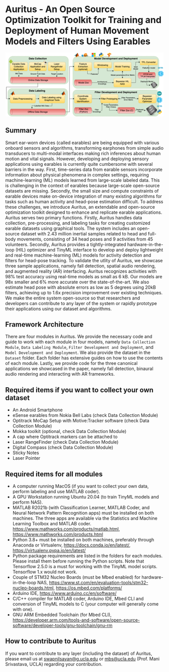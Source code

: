 # Auritus - An Open Source Optimization Toolkit for Training and Deployment of Human Movement Models and Filters Using Earables

![overview](earable_framework_final.png)

## Summary
Smart ear-worn devices (called earables) are being equipped with various onboard sensors and algorithms, transforming earphones from simple audio transducers to multi-modal interfaces making rich inferences about human motion and vital signals. However, developing and deploying sensory applications using earables is currently quite cumbersome with several barriers in the way. First, time-series data from earable sensors incorporate information about physical phenomena in complex settings, requiring machine-learning (ML) models learned from large-scale labeled data. This is challenging in the context of earables because large-scale open-source datasets are missing. Secondly, the small size and compute constraints of earable devices make on-device integration of many existing algorithms for tasks such as human activity and head-pose estimation difficult. To address these challenges, we introduce Auritus, an extendable and open-source optimization toolkit designed to enhance and replicate earable applications. Auritus serves two primary functions. Firstly, Auritus handles data collection, pre-processing, and labeling tasks for creating customized earable datasets using graphical tools. The system includes an open-source dataset with 2.43 million inertial samples related to head and full-body movements, consisting of 34 head poses and 9 activities from 45 volunteers. Secondly, Auritus provides a tightly-integrated hardware-in-the-loop (HIL) optimizer and TinyML interface to develop and deploy lightweight and real-time machine-learning (ML) models for activity detection and filters for head-pose tracking. To validate the utlity of Auritus, we showcase three sample applications, namely fall detection, spatial audio rendering, and augmented reality (AR) interfacing. Auritus recognizes activities with 98% test accuracy using real-time models as small as 6 kB. Our models are 98x smaller and 6% more accurate over the state-of-the-art. We also estimate head pose with absolute errors as low as 5 degrees using 20kB filters, achieving up to 1.6x precision improvement over existing techniques. We make the entire system open-source so that researchers and developers can contribute to any layer of the system or rapidly prototype their applications using our dataset and algorithms.

## Framework Architecture

There are four modules in Auritus. We provide the necessary code and guide to work with each module in four models, namely ```Data Collection Module```, ```Data Labeling Module```, ```Filter Development and Deployment```, and ```Model Development and Deployment```. We also provide the dataset in the ```Dataset``` folder. Each folder has extensive guides on how to use the contents of each module. Lastly, we provide code for the three canonical applications we showcased in the paper, namely fall detection, binaural audio rendering and interacting with AR frameworks.

## Required items if you want to collect your own dataset
- An Android Smartphone 
- eSense earables from Nokia Bell Labs (check Data Collection Module)
- Optitrack MoCap Setup with Motive:Tracker software (check Data Collection Module)
- Mokka toolkit (optional, check Data Collection Module)
- A cap where Optitrack markers can be attached to 
- Laser RangeFinder (check Data Collection Module)
- Digital Compass (check Data Collection Module)
- Sticky Notes
- Laser Pointer

## Required items for all modules
- A computer running MacOS (if you want to collect your own data, perform labeling and use MATLAB coder).
- A GPU Workstation running Ubuntu 20.04 (to train TinyML models and perform NAS).
- MATLAB R2021b (with Classification Learner, MATLAB Coder, and Neural Network Pattern Recognition apps) must be installed on both machines. The three apps are available via the Statistics and Machine Learning Toolbox and MATLAB coder. https://www.mathworks.com/products/matlab.html, https://www.mathworks.com/products.html
- Python 3.8+ must be installed on both machines, preferably through Anaconda or Virtualenv, https://docs.conda.io/en/latest/, https://virtualenv.pypa.io/en/latest/
- Python package requirements are listed in the folders for each modules. Please install them before running the Python scripts. Note that Tensorflow 2.5.0 is a must for working with the TinyML model scripts. Tensorflow 1.x would not work.
- Couple of STM32 Nucleo Boards (must be Mbed enabled) for hardware-in-the-loop NAS, https://www.st.com/en/evaluation-tools/stm32-nucleo-boards.html, https://os.mbed.com/platforms/
- Arduino IDE, https://www.arduino.cc/en/software/
- C/C++ compiler for MATLAB coder, Arduino IDE, Mbed CLI and conversion of TinyML models to C (your computer will generally come with one).
- GNU ARM Embedded Toolchain (for Mbed CLI), https://developer.arm.com/tools-and-software/open-source-software/developer-tools/gnu-toolchain/gnu-rm

## How to contribute to Auritus

If you want to contribute to any layer (including the dataset) of Auritus, please email us at swapnilsayan@g.ucla.edu or mbs@ucla.edu (Prof. Mani Srivastava, UCLA) regarding your contribution.



